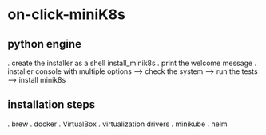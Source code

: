 # on-click-miniK8s

## python engine
. create the installer as a shell install_minik8s
. print the welcome message
. installer console with multiple options
--> check the system
--> run the tests
--> install minik8s

## installation steps
. brew
. docker
. VirtualBox
. virtualization drivers
. minikube
. helm
